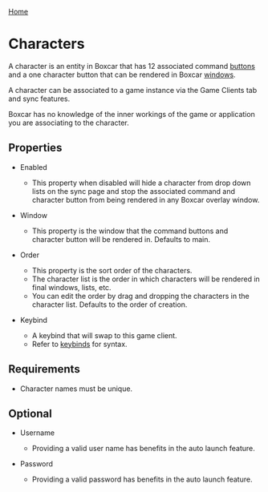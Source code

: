 [Home](home)

# Characters
A character is an entity in Boxcar that has 12 associated command [buttons](buttons) and a one character button that can be rendered in Boxcar [windows](windows). 

A character can be associated to a game instance via the Game Clients tab and sync features. 

Boxcar has no knowledge of the inner workings of the game or application you are associating to the character.

## Properties
- Enabled
	+ This property when disabled will hide a character from drop down lists on the sync page and stop the associated command and character button from being rendered in any Boxcar overlay window.
	

- Window
	+ This property is the window that the command buttons and character button will be rendered in. Defaults to main.
	

- Order
	+ This property is the sort order of the characters. 
	+ The character list is the order in which characters will be rendered in final windows, lists, etc.
	+ You can edit the order by drag and dropping the characters in the character list. Defaults to the order of creation.
	
- Keybind
	+ A keybind that will swap to this game client.
	+ Refer to [keybinds](keybinds) for syntax.
	
## Requirements
 - Character names must be unique.
 
## Optional
- Username
	+ Providing a valid user name has benefits in the auto launch feature.
	
- Password
	+ Providing a valid password has benefits in the auto launch feature.

